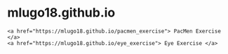 # mlugo18.github.io
    <a href="https://mlugo18.github.io/pacmen_exercise"> PacMen Exercise </a>
    <a href="https://mlugo18.github.io/eye_exercise"> Eye Exercise </a>
